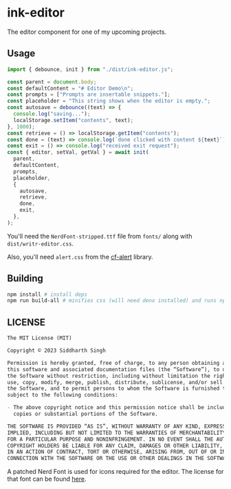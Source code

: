 # ink-editor

The editor component for one of my upcoming projects.

## Usage

```ts
import { debounce, init } from "./dist/ink-editor.js";

const parent = document.body;
const defaultContent = "# Editor Demo\n";
const prompts = ["Prompts are insertable snippets."];
const placeholder = "This string shows when the editor is empty.";
const autosave = debounce((text) => {
  console.log("saving...");
  localStorage.setItem("contents", text);
}, 1000);
const retrieve = () => localStorage.getItem("contents");
const done = (text) => console.log(`done clicked with content ${text}`);
const exit = () => console.log("received exit request");
const { editor, setVal, getVal } = await init(
  parent,
  defaultContent,
  prompts,
  placeholder,
  {
    autosave,
    retrieve,
    done,
    exit,
  },
);
```

You'll need the `NerdFont-stripped.ttf` file from `fonts/` along with
`dist/writr-editor.css`.

Also, you'll need `alert.css` from the [cf-alert](https://npmjs.com/cf-alert)
library.

## Building

```bash
npm install # install deps
npm run build-all # minifies css (will need deno installed) and runs npm build
```

## LICENSE

```md
The MIT License (MIT)

Copyright © 2023 Siddharth Singh

Permission is hereby granted, free of charge, to any person obtaining a copy of
this software and associated documentation files (the “Software”), to deal in
the Software without restriction, including without limitation the rights to
use, copy, modify, merge, publish, distribute, sublicense, and/or sell copies of
the Software, and to permit persons to whom the Software is furnished to do so,
subject to the following conditions:

- The above copyright notice and this permission notice shall be included in all
  copies or substantial portions of the Software.

THE SOFTWARE IS PROVIDED “AS IS”, WITHOUT WARRANTY OF ANY KIND, EXPRESS OR
IMPLIED, INCLUDING BUT NOT LIMITED TO THE WARRANTIES OF MERCHANTABILITY, FITNESS
FOR A PARTICULAR PURPOSE AND NONINFRINGEMENT. IN NO EVENT SHALL THE AUTHORS OR
COPYRIGHT HOLDERS BE LIABLE FOR ANY CLAIM, DAMAGES OR OTHER LIABILITY, WHETHER
IN AN ACTION OF CONTRACT, TORT OR OTHERWISE, ARISING FROM, OUT OF OR IN
CONNECTION WITH THE SOFTWARE OR THE USE OR OTHER DEALINGS IN THE SOFTWARE.
```

A patched Nerd Font is used for icons required for the editor. The license for
that font can be found [here](./fonts/LICENSE).
